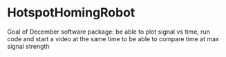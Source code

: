 # HotspotHomingRobot
Goal of December software package: be able to plot signal vs time, run code and start a video at the same time to be able to compare time at max signal strength 
